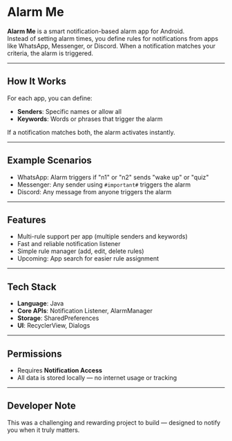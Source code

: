 # Alarm Me

**Alarm Me** is a smart notification-based alarm app for Android.  
Instead of setting alarm times, you define rules for notifications from apps like WhatsApp, Messenger, or Discord. When a notification matches your criteria, the alarm is triggered.

---

## How It Works

For each app, you can define:
- **Senders**: Specific names or allow all
- **Keywords**: Words or phrases that trigger the alarm

If a notification matches both, the alarm activates instantly.

---

## Example Scenarios

- WhatsApp: Alarm triggers if "n1" or "n2" sends "wake up" or "quiz"
- Messenger: Any sender using `#important#` triggers the alarm
- Discord: Any message from anyone triggers the alarm

---

## Features

- Multi-rule support per app (multiple senders and keywords)
- Fast and reliable notification listener
- Simple rule manager (add, edit, delete rules)
- Upcoming: App search for easier rule assignment

---

## Tech Stack

- **Language**: Java  
- **Core APIs**: Notification Listener, AlarmManager  
- **Storage**: SharedPreferences  
- **UI**: RecyclerView, Dialogs

---

## Permissions

- Requires **Notification Access**
- All data is stored locally — no internet usage or tracking

---

## Developer Note

This was a challenging and rewarding project to build — designed to notify you when it truly matters.
